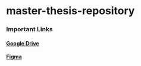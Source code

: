 # master-thesis-repository

### Important Links
#### [Google Drive](https://drive.google.com/drive/folders/14wGy7ov1FCh4fVoLwjFcMb3xYfXxYsLm?usp=drive_link)
#### [Figma](https://www.figma.com/design/43z63QWcWMAaGqowHk1Yp1/master-thesis-design?node-id=11-1833&t=uW62QYp3NzVyESvQ-1)
